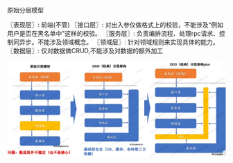 原始分层模型

〖表现层〗: 前端(不管)
〖接口层〗: 对出入参仅做格式上的校验，不能涉及“例如用户是否在黑名单中"这样的校验。
〖服务层〗: 负责编排流程、处理rpc请求、控制同异步。不能涉及领域概念。
〖领域层〗: 针对领域规则来实现具体的能力。
〖数据层〗: 仅对数据做CRUD,不能涉及对数据的额外加工

![4.系统是个三明治-1730659435365](image/4.系统是个三明治-1730659435365.png)
